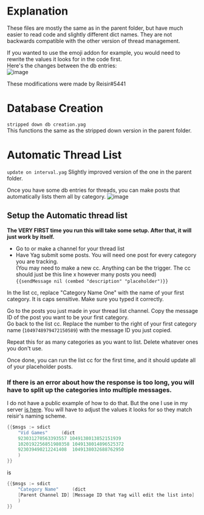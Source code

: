 # Explanation
These files are mostly the same as in the parent folder, but have much easier to read code and slightly different dict names. They are not backwards compatible with the other version of thread management.

If you wanted to use the emoji addon for example, you would need to rewrite the values it looks for in the code first.    
Here's the changes between the db entries:    
![image](https://user-images.githubusercontent.com/20410737/206024168-52ddb57e-3b63-4d3c-a94b-52a6eb445f91.png)

These modifications were made by Reisir#5441

# Database Creation
`stripped down db creation.yag`    
This functions the same as the stripped down version in the parent folder.

# Automatic Thread List
`update on interval.yag`
Slightly improved version of the one in the parent folder.

Once you have some db entries for threads, you can make posts that automatically lists them all by category.
![image](https://user-images.githubusercontent.com/20410737/206024814-7fd6e270-8450-45b8-a920-04b21accf21a.png)

## Setup the Automatic thread list
**The VERY FIRST time you run this will take some setup. After that, it will just work by itself.**

- Go to or make a channel for your thread list    
- Have Yag submit some posts. You will need one post for every category you are tracking.     
(You may need to make a new cc. Anything can be the trigger. The cc should just be this line x however many posts you need)    
`{{sendMessage nil (cembed "description" "placeholder")}}`

In the list cc, replace "Category Name One" with the name of your first category. It is caps sensitive. Make sure you typed it correctly.

Go to the posts you just made in your thread list channel. Copy the message ID of the post you want to be your first category.    
Go back to the list cc. Replace the number to the right of your first category name (`1049748979472150589`) with the message ID you just copied.     

Repeat this for as many categories as you want to list. Delete whatever ones you don't use.

Once done, you can run the list cc for the first time, and it should update all of your placeholder posts.

### If there is an error about how the response is too long, you will have to split up the categories into multiple messages.

I do not have a public example of how to do that. But the one I use in my server [is here](https://github.com/FravBox/YagCCs/blob/main/z_server%20backups/thread%20control/Auto%20updating%20thread%20list/part%202.yag). You will have to adjust the values it looks for so they match reisir's naming scheme.     

```go
{{$msgs := sdict
	"Vid Games"     (dict
    923031270563393557 1049138013852151939
    1020192256851980358 1049138014896525372
    923039490212241408  1049138032688762950
	)
}}
```
is
```go
{{$msgs := sdict
	"Category Name"     (dict
    [Parent Channel ID] [Message ID that Yag will edit the list into]
	)
}}
```
